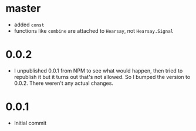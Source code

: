 # master

- added `const`
- functions like `combine` are attached to `Hearsay`, not `Hearsay.Signal`

# 0.0.2

- I unpublished 0.0.1 from NPM to see what would happen, then tried to republish it but it turns out that's not allowed. So I bumped the version to 0.0.2. There weren't any actual changes.

# 0.0.1

- Initial commit
